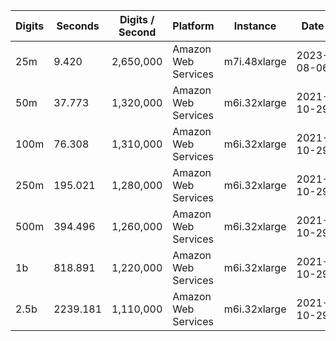 | Digits | Seconds | Digits / Second | Platform | Instance | Date | Files |
| ------ | ------- | --------------- | -------- | -------- | ---- | ----- |
| 25m | 9.420 | 2,650,000 | Amazon Web Services | m7i.48xlarge | 2023-08-06 | [cfg](../Amazon%20Web%20Services/m7i.48xlarge/Zeta%285%29%20%5BBroadhurst%20%28optimized%29%5D/Zeta%285%29%20-%2020230806-122258.cfg) [out](../Amazon%20Web%20Services/m7i.48xlarge/Zeta%285%29%20%5BBroadhurst%20%28optimized%29%5D/Zeta%285%29%20-%2020230806-122258.out) [txt](../Amazon%20Web%20Services/m7i.48xlarge/Zeta%285%29%20%5BBroadhurst%20%28optimized%29%5D/Zeta%285%29%20-%2020230806-122258.txt) |
| 50m | 37.773 | 1,320,000 | Amazon Web Services | m6i.32xlarge | 2021-10-29 | [cfg](../Amazon%20Web%20Services/m6i.32xlarge/Zeta%285%29%20%5BBroadhurst%20%28optimized%29%5D/Zeta%285%29%20-%2020211029-170031.cfg) [out](../Amazon%20Web%20Services/m6i.32xlarge/Zeta%285%29%20%5BBroadhurst%20%28optimized%29%5D/Zeta%285%29%20-%2020211029-170031.out) [txt](../Amazon%20Web%20Services/m6i.32xlarge/Zeta%285%29%20%5BBroadhurst%20%28optimized%29%5D/Zeta%285%29%20-%2020211029-170031.txt) |
| 100m | 76.308 | 1,310,000 | Amazon Web Services | m6i.32xlarge | 2021-10-29 | [cfg](../Amazon%20Web%20Services/m6i.32xlarge/Zeta%285%29%20%5BBroadhurst%20%28optimized%29%5D/Zeta%285%29%20-%2020211029-170149.cfg) [out](../Amazon%20Web%20Services/m6i.32xlarge/Zeta%285%29%20%5BBroadhurst%20%28optimized%29%5D/Zeta%285%29%20-%2020211029-170149.out) [txt](../Amazon%20Web%20Services/m6i.32xlarge/Zeta%285%29%20%5BBroadhurst%20%28optimized%29%5D/Zeta%285%29%20-%2020211029-170149.txt) |
| 250m | 195.021 | 1,280,000 | Amazon Web Services | m6i.32xlarge | 2021-10-29 | [cfg](../Amazon%20Web%20Services/m6i.32xlarge/Zeta%285%29%20%5BBroadhurst%20%28optimized%29%5D/Zeta%285%29%20-%2020211029-170507.cfg) [out](../Amazon%20Web%20Services/m6i.32xlarge/Zeta%285%29%20%5BBroadhurst%20%28optimized%29%5D/Zeta%285%29%20-%2020211029-170507.out) [txt](../Amazon%20Web%20Services/m6i.32xlarge/Zeta%285%29%20%5BBroadhurst%20%28optimized%29%5D/Zeta%285%29%20-%2020211029-170507.txt) |
| 500m | 394.496 | 1,260,000 | Amazon Web Services | m6i.32xlarge | 2021-10-29 | [cfg](../Amazon%20Web%20Services/m6i.32xlarge/Zeta%285%29%20%5BBroadhurst%20%28optimized%29%5D/Zeta%285%29%20-%2020211029-185119.cfg) [out](../Amazon%20Web%20Services/m6i.32xlarge/Zeta%285%29%20%5BBroadhurst%20%28optimized%29%5D/Zeta%285%29%20-%2020211029-185119.out) [txt](../Amazon%20Web%20Services/m6i.32xlarge/Zeta%285%29%20%5BBroadhurst%20%28optimized%29%5D/Zeta%285%29%20-%2020211029-185119.txt) |
| 1b | 818.891 | 1,220,000 | Amazon Web Services | m6i.32xlarge | 2021-10-29 | [cfg](../Amazon%20Web%20Services/m6i.32xlarge/Zeta%285%29%20%5BBroadhurst%20%28optimized%29%5D/Zeta%285%29%20-%2020211029-190502.cfg) [out](../Amazon%20Web%20Services/m6i.32xlarge/Zeta%285%29%20%5BBroadhurst%20%28optimized%29%5D/Zeta%285%29%20-%2020211029-190502.out) [txt](../Amazon%20Web%20Services/m6i.32xlarge/Zeta%285%29%20%5BBroadhurst%20%28optimized%29%5D/Zeta%285%29%20-%2020211029-190502.txt) |
| 2.5b | 2239.181 | 1,110,000 | Amazon Web Services | m6i.32xlarge | 2021-10-29 | [cfg](../Amazon%20Web%20Services/m6i.32xlarge/Zeta%285%29%20%5BBroadhurst%20%28optimized%29%5D/Zeta%285%29%20-%2020211029-233759.cfg) [out](../Amazon%20Web%20Services/m6i.32xlarge/Zeta%285%29%20%5BBroadhurst%20%28optimized%29%5D/Zeta%285%29%20-%2020211029-233759.out) [txt](../Amazon%20Web%20Services/m6i.32xlarge/Zeta%285%29%20%5BBroadhurst%20%28optimized%29%5D/Zeta%285%29%20-%2020211029-233759.txt) |
